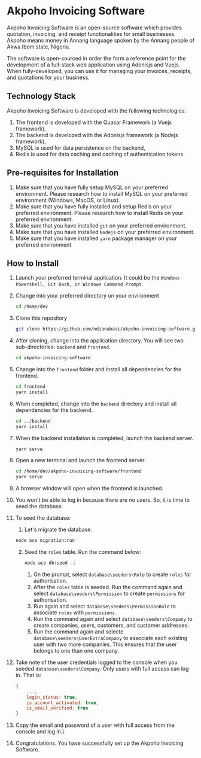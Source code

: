 # Akpoho Invoicing Software

Akpoho Invoicing Software is an open-source software which provides quotation, invoicing, and receipt functionalities for small businesses. Akpoho means money in Annang language spoken by the Annang people of Akwa Ibom state, Nigeria.

The software is open-sourced in order the form a reference point for the development of a full-stack web application using Adonisjs and Vuejs. When fully-developed, you can use it for managing your invoices, receipts, and quotations for your business.

## Technology Stack

Akpoho Invoicing Software is developed with the following technologies:
1. The frontend is developed with the Quasar Framework (a Vuejs framework),
2. The backend is developed with the Adonisjs framework (a Nodejs framework),
3. MySQL is used for data persistence on the backend,
4. Redis is used for data caching and caching of authentication tokens

## Pre-requisites for Installation

1. Make sure that you have fully setup MySQL on your preferred environment. Please research how to install MySQL on your preferred environment (Windows, MacOS, or Linux).
2. Make sure that you have fully installed and setup Redis on your preferred environment. Please research how to install Redis on your preferred environment.
3. Make sure that you have installed `git` on your preferred environment.
4. Make sure that you have installed `Nodejs` on your preferred environment.
5. Make sure that you have installed `yarn` package manager on your preferred environment

## How to Install

1. Launch your preferred terminal application. It could be the `Windows Powershell, Git Bash, or Windows Command Prompt`.

2. Change into your preferred directory on your environment
   
    ```bash
    cd /home/dev
    ```
3. Clone this repository
    ```bash
    git clone https://github.com/ndianabasi/akpoho-invoicing-software.git
    ```
4. After cloning, change into the application directory. You will see two sub-directories: `backend` and `frontend`.
    ```bash
    cd akpoho-invoicing-software
    ```
5. Change into the `frontend` folder and install all dependencies for the frontend.
    ```bash
    cd frontend
    yarn install
    ```
6. When completed, change into the `backend` directory and install all dependencies for the backend.
    ```bash
    cd ../backend
    yarn install
    ```
7. When the backend installation is completed, launch the backend server.
    ```bash
    yarn serve
    ```
8. Open a new terminal and launch the frontend server.
    ```bash
    cd /home/dev/akpoho-invoicing-software/frontend
    yarn serve
    ```
9. A browser window will open when the frontend is launched. 
10. You won't be able to log in because there are no users. So, it is time to seed the database.
11. To seed the database:
    1.  Let's migrate the database.
    ```bash
    node ace migration:run
    ```
    2.  Seed the `roles` table. Run the command below:
      
        ```bash
        node ace db:seed -i
        ``` 

        1.  On the prompt, select `database\seeders\Role` to create `roles` for authorisation. 
        2.  After the `roles` table is seeded. Run the command again and select `database\seeders\Permission` to create `permissions` for authorisation. 
        3.  Run again and select `database\seeders\PermissionRole` to associate `roles` with `permissions`. 
        4.  Run the command again and select `database\seeders\Company` to create companies, users, customers, and customer addresses.
        5.  Run the command again and selecte `database\seeders\UserExtraCompany` to associate each existing user with two more companies. This ensures that the user belongs to one than one company.
    
12. Take note of the user credentials logged to the console when you seeded `database\seeders\Company`. Only users with full access can log in. That is:
    ```js
    {
        ...,
        login_status: true, 
        is_account_activated: true, 
        is_email_verified: true
    }
    
    ```
   1.  Copy the email and password of a user with full access from the console and log in.\
   2.  Congratulations. You have successfully set up the Akpoho Invoicing Software.